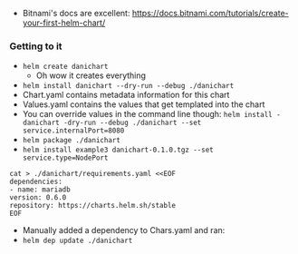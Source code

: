 - Bitnami's docs are excellent: https://docs.bitnami.com/tutorials/create-your-first-helm-chart/

### Getting to it
- `helm create danichart`
    - Oh wow it creates everything
- `helm install danichart --dry-run --debug ./danichart`
- Chart.yaml contains metadata information for this chart
- Values.yaml contains the values that get templated into the chart
- You can override values in the command line though: `helm install -danichart -dry-run --debug ./danichart --set service.internalPort=8080`
- `helm package ./danichart`
- `helm install example3 danichart-0.1.0.tgz --set service.type=NodePort`

```shell script
cat > ./danichart/requirements.yaml <<EOF
dependencies:
- name: mariadb
version: 0.6.0
repository: https://charts.helm.sh/stable
EOF
```

- Manually added a dependency to Chars.yaml and ran:
- `helm dep update ./danichart`



